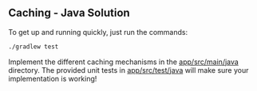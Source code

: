 ## Caching - Java Solution
To get up and running quickly, just run the commands:
```bash
./gradlew test
```

Implement the different caching mechanisms in the [app/src/main/java](./app/src/main/java) directory. The provided unit tests in [app/src/test/java](./app/src/test/java) will make sure your implementation is working!